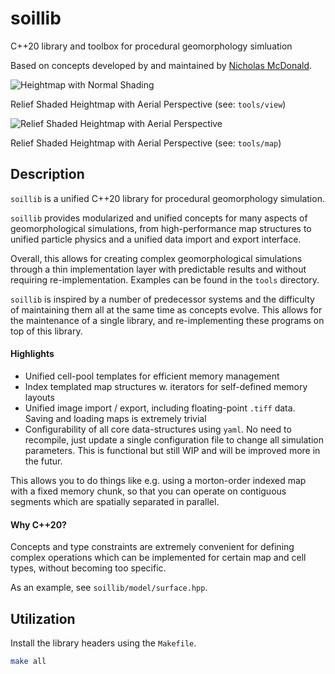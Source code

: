# soillib

C++20 library and toolbox for procedural geomorphology simluation

Based on concepts developed by and maintained by [Nicholas McDonald](https://github.com/weigert).

![Heightmap with Normal Shading](https://github.com/erosiv/soillib/assets/6532707/51cd9ef0-13a1-4831-8e12-0806fad1580d)

Relief Shaded Heightmap with Aerial Perspective (see: `tools/view`)

![Relief Shaded Heightmap with Aerial Perspective](https://github.com/erosiv/soillib/assets/6532707/b6bd03eb-ccb5-4287-8499-5948895652ac)

Relief Shaded Heightmap with Aerial Perspective (see: `tools/map`)

## Description

`soillib` is a unified C++20 library for procedural geomorphology simulation.

`soillib` provides modularized and unified concepts for many aspects of geomorphological simulations, from high-performance map structures to unified particle physics and a unified data import and export interface.

Overall, this allows for creating complex geomorphological simulations through a thin implementation layer with predictable results and without requiring re-implementation. Examples can be found in the `tools` directory.

`soillib` is inspired by a number of predecessor systems and the difficulty of maintaining them all at the same time as concepts evolve. This allows for the maintenance of a single library, and re-implementing these programs on top of this library.

#### Highlights

- Unified cell-pool templates for efficient memory management
- Index templated map structures w. iterators for self-defined memory layouts
- Unified image import / export, including floating-point `.tiff` data. Saving and loading maps is extremely trivial
- Configurability of all core data-structures using `yaml`. No need to recompile, just update a single configuration file to change all simulation parameters. This is functional but still WIP and will be improved more in the futur.

This allows you to do things like e.g. using a morton-order indexed map with a fixed memory chunk, so that you can operate on contiguous segments which are spatially separated in parallel.

#### Why C++20?

Concepts and type constraints are extremely convenient for defining complex operations which can be implemented for certain map and cell types, without becoming too specific.

As an example, see `soillib/model/surface.hpp`.

## Utilization

Install the library headers using the `Makefile`.

```bash
make all
```
